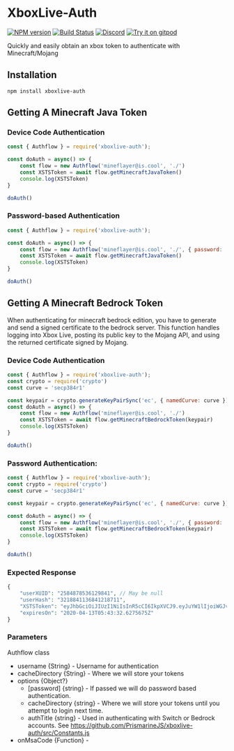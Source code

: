 # XboxLive-Auth
[![NPM version](https://img.shields.io/npm/v/prismarine-template.svg)](http://npmjs.com/package/prismarine-template)
[![Build Status](https://github.com/PrismarineJS/prismarine-template/workflows/CI/badge.svg)](https://github.com/PrismarineJS/prismarine-template/actions?query=workflow%3A%22CI%22)
[![Discord](https://img.shields.io/badge/chat-on%20discord-brightgreen.svg)](https://discord.gg/GsEFRM8)
[![Try it on gitpod](https://img.shields.io/badge/try-on%20gitpod-brightgreen.svg)](https://gitpod.io/#https://github.com/PrismarineJS/prismarine-template)

Quickly and easily obtain an xbox token to authenticate with Minecraft/Mojang

## Installation
```shell
npm install xboxlive-auth
```

## Getting A Minecraft Java Token

### Device Code Authentication
```js
const { Authflow } = require('xboxlive-auth');

const doAuth = async() => {
    const flow = new Authflow('mineflayer@is.cool', './')
    const XSTSToken = await flow.getMinecraftJavaToken()
    console.log(XSTSToken)
}

doAuth()
```

### Password-based Authentication
```js
const { Authflow } = require('xboxlive-auth');

const doAuth = async() => {
    const flow = new Authflow('mineflayer@is.cool', './', { password: 'thisIsAFakePassword123'})
    const XSTSToken = await flow.getMinecraftJavaToken()
    console.log(XSTSToken)
}

doAuth()
```

## Getting A Minecraft Bedrock Token
When authenticating for minecraft bedrock edition, you have to generate and send a signed certificate to the bedrock server.
This function handles logging into Xbox Live, posting its public key to the Mojang API, and using the returned certificate signed by Mojang.

### Device Code Authentication
```js
const { Authflow } = require('xboxlive-auth');
const crypto = require('crypto')
const curve = 'secp384r1'

const keypair = crypto.generateKeyPairSync('ec', { namedCurve: curve }).toString('base64') 
const doAuth = async() => {
    const flow = new Authflow('mineflayer@is.cool', './')
    const XSTSToken = await flow.getMinecraftBedrockToken(keypair)
    console.log(XSTSToken)
}

doAuth()
```

### Password Authentication:
```js
const { Authflow } = require('xboxlive-auth');
const crypto = require('crypto')
const curve = 'secp384r1'

const keypair = crypto.generateKeyPairSync('ec', { namedCurve: curve }).toString('base64') 

const doAuth = async() => {
    const flow = new Authflow('mineflayer@is.cool', './', { password: 'thisIsAFakePassword123'})
    const XSTSToken = await flow.getMinecraftBedrockToken(keypair)
    console.log(XSTSToken)
}

doAuth()
```

### Expected Response
```php
{
    "userXUID": "2584878536129841", // May be null
    "userHash": "3218841136841218711",
    "XSTSToken": "eyJhbGciOiJIUzI1NiIsInR5cCI6IkpXVCJ9.eyJuYW1lIjoiWGJveFJlcGxheS5uZXQifQ.c2UraxPmZ4STYozrjFEW8SBqU0WjnIV0h-jjnfsKtrA",
    "expiresOn": "2020-04-13T05:43:32.6275675Z"
}
```

### Parameters
Authflow class
- username {String} - Username for authentication
- cacheDirectory {String} - Where we will store your tokens
- options {Object?}
    - [password] {string} - If passed we will do password based authentication.
    - cacheDirectory {string} - Where we will store your tokens until you attempt to login next time.
    - authTitle {string} - Used in authenticating with Switch or Bedrock accounts. See https://github.com/PrismarineJS/xboxlive-auth/src/Constants.js
- onMsaCode {Function} - 